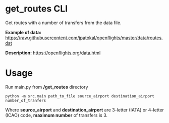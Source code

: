 get_routes CLI
=====
Get routes with a number of transfers from the data file.

**Example of data:** https://raw.githubusercontent.com/jpatokal/openflights/master/data/routes.dat

**Description:** https://openflights.org/data.html

Usage
======
Run main.py from **/get_routes** directory

`python -m src.main path_to_file source_airport destination_airport number_of_tranfers`

Where **source_airport** and **destination_airport** are 3-letter (IATA) or 4-letter (ICAO) code, **maximum number** of transfers is 3.
